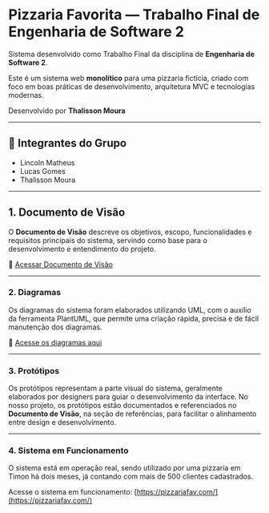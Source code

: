 # Pizzaria Favorita — Trabalho Final de Engenharia de Software 2

Sistema desenvolvido como Trabalho Final da disciplina de **Engenharia de Software 2**.

Este é um sistema web **monolítico** para uma pizzaria fictícia, criado com foco em boas práticas de desenvolvimento, arquitetura MVC e tecnologias modernas.

Desenvolvido por **Thalisson Moura**

---

## 👥 Integrantes do Grupo

- Lincoln Matheus
- Lucas Gomes
- Thalisson Moura

---

## 1. Documento de Visão

O **Documento de Visão** descreve os objetivos, escopo, funcionalidades e requisitos principais do sistema, servindo como base para o desenvolvimento e entendimento do projeto.

📎 [Acessar Documento de Visão](https://github.com/Thalis78/sistema-pizzaria-esw2/tree/122b951665578b852c4cb18e1bfee98c12fdd56c/Documento_Vis%C3%A3o)

---

### 2. Diagramas

Os diagramas do sistema foram elaborados utilizando UML, com o auxílio da ferramenta PlantUML, que permite uma criação rápida, precisa e de fácil manutenção dos diagramas.

📎 [Acesse os diagramas aqui](https://github.com/Thalis78/sistema-pizzaria-esw2/tree/122b951665578b852c4cb18e1bfee98c12fdd56c/Diagramas)

---

### 3. Protótipos

Os protótipos representam a parte visual do sistema, geralmente elaborados por designers para guiar o desenvolvimento da interface. No nosso projeto, os protótipos estão documentados e referenciados no **Documento de Visão**, na seção de referências, para facilitar o alinhamento entre design e desenvolvimento.

---

### 4. Sistema em Funcionamento

O sistema está em operação real, sendo utilizado por uma pizzaria em Timon há dois meses, já contando com mais de 500 clientes cadastrados.

Acesse o sistema em funcionamento: [https://pizzariafav.com/](https://pizzariafav.com/)
